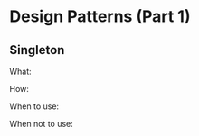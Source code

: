 Design Patterns (Part 1)
========================








Singleton
-----------

What:

How:


When to use:


When not to use:

